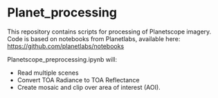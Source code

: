 # Planet_processing

This repository contains scripts for processing of Planetscope imagery.
Code is based on notebooks from Planetlabs, available here: https://github.com/planetlabs/notebooks

Planetscope_preprocessing.ipynb will:
- Read multiple scenes
- Convert TOA Radiance to TOA Reflectance
- Create mosaic and clip over area of interest (AOI). 
